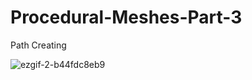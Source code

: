 # Procedural-Meshes-Part-3
Path Creating

![ezgif-2-b44fdc8eb9](https://user-images.githubusercontent.com/65425355/179312898-59b1345e-e867-40a5-b310-69660ae63579.gif)
